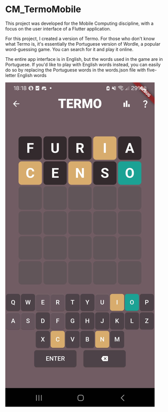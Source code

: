 # CM_TermoMobile

This project was developed for the Mobile Computing discipline, with a focus on the user interface of a Flutter application.

For this project, I created a version of Termo. For those who don't know what Termo is, it's essentially the Portuguese version of Wordle, a popular word-guessing game. You can search for it and play it online.

The entire app interface is in English, but the words used in the game are in Portuguese. If you'd like to play with English words instead, you can easily do so by replacing the Portuguese words in the words.json file with five-letter English words

![Home](termo_home.jpeg)
